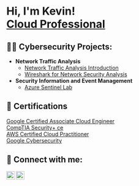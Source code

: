 <h1>Hi, I'm Kevin! <br/><a href="https://www.linkedin.com/in/k-j-wright/">Cloud Professional</a>
  
<h2>👨‍💻 Cybersecurity Projects:</h2>

- <b>Network Traffic Analysis</b>
  - [Network Traffic Analysis Introduction](https://academy.hackthebox.com/module/81/section/773)
  - [Wireshark for Network Security Analysis](https://www.coursera.org/projects/wireshark-for-network-security)
- <b>Security Information and Event Management</b>
  - [Azure Sentinel Lab](https://github.com/thegreatkw/Sentinel_Lab) </b></i>
<!-- <b>PowerShell</b>
  - [Windows EventLog: Failed RDP Logins Source IP to full GeoData Conversion](https://github.com/joshmadakor1/Sentinel-Lab)
  - [JWipe (Disk Wiping Utility)](https://github.com/joshmadakor1/Jwipe.PowerShell)
  - [Active Directory Bulk User Creation](https://github.com/joshmadakor1/AD_PS)
  - [FIM (File Integrity Monitor)](https://github.com/joshmadakor1/PowerShell-Integrity-FIM)
- <b>C# (.NET Desktop Applications)</b>
  - [Ransomware Proof of Concept (Encrypter)](https://github.com/joshmadakor1/EncrypterPOC)
  - [Ransomware Proof of Concept (Decrypter)](https://github.com/joshmadakor1/DecrypterPOC)
  - [Keylogger with Email Capability](https://github.com/joshmadakor1/Key-Logger-With-Email)
- <b>Python</b>
  - [Package Delivery Application (Datastructures and Algorithms Demo)](https://github.com/joshmadakor1/Package-Delivery-Pathfinding-Algorithm)
-->

<h2> 📄 Certifications</h2>

<a href="https://www.credly.com/badges/3cab677e-aff7-4a06-96bb-bd9ed02a2a6f/public_url">Google Certified Associate Cloud Engineer</a><br/>
<a href="https://www.credly.com/badges/346a9590-fe4e-4665-b44f-c56919614ec0/public_url">CompTIA Security+ ce</a><br/>
<a href="https://www.credly.com/badges/bbcf56dc-9b55-4cb4-8d24-522ae34a4c51/public_url">AWS Certified Cloud Practitioner</a><br/>
<a href="https://www.credly.com/badges/1a405a36-bfb4-4c2a-bd38-e1d51e7d3592/public_url">Google Cybersecurity</a><br/>


<h2> 🤳 Connect with me:</h2>

<!-- [<img align="left" alt="JoshMadakor | YouTube" width="22px" src="https://cdn.jsdelivr.net/npm/simple-icons@v3/icons/youtube.svg" />][youtube] -->
[<img align="left" alt="JoshMadakor | Twitter" width="22px" src="https://cdn.jsdelivr.net/npm/simple-icons@v3/icons/twitter.svg" />][twitter]
[<img align="left" alt="JoshMadakor | LinkedIn" width="22px" src="https://cdn.jsdelivr.net/npm/simple-icons@v3/icons/linkedin.svg" />][linkedin]
<!-- [<img align="left" alt="JoshMadakor | Instagram" width="22px" src="https://cdn.jsdelivr.net/npm/simple-icons@v3/icons/instagram.svg" />][instagram] -->

[twitter]: https://twitter.com/kevinwright_io
<!-- [youtube]: https://www.youtube.com/c/joshmadakor -->
<!-- [instagram]: https://www.instagram.com/joshmadakor/ -->
[linkedin]: https://linkedin.com/in/k-j-wright

<!--
**joshmadakor1/joshmadakor1** is a ✨ _special_ ✨ repository because its `README.md` (this file) appears on your GitHub profile.

Here are some ideas to get you started:

- 🔭 I’m currently working on ...
- 🌱 I’m currently learning ...
- 👯 I’m looking to collaborate on ...
- 🤔 I’m looking for help with ...
- 💬 Ask me about ...
- 📫 How to reach me: ...
- 😄 Pronouns: ...
- ⚡ Fun fact: ...
-->

